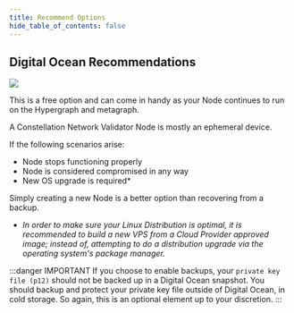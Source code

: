```yaml
---
title: Recommend Options
hide_table_of_contents: false
---
```


<head>
  <title>Digital Ocean Node Options</title>
  <meta
    name="description"
    content="Digital Ocean Droplet Creation options recommendations."
  />
</head>

## Digital Ocean Recommendations

![](/img/validator_nodes/node-do-options.png)

This is a free option and can come in handy as your Node continues to run on the Hypergraph and metagraph.

A Constellation Network Validator Node is mostly an ephemeral device.

If the following scenarios arise:

   - Node stops functioning properly
   - Node is considered compromised in any way
   - New OS upgrade is required*

Simply creating a new Node is a better option than recovering from a backup.

* *In order to make sure your Linux Distribution is optimal, it is recommended to build a new VPS from a Cloud Provider approved image; instead of, attempting to do a distribution upgrade via the operating system's package manager.*

:::danger IMPORTANT
If you choose to enable backups, your `private key file (p12)` should not be backed up in a Digital Ocean snapshot. You should backup and protect your private key file outside of Digital Ocean, in cold storage. So again, this is an optional element up to your discretion.
:::